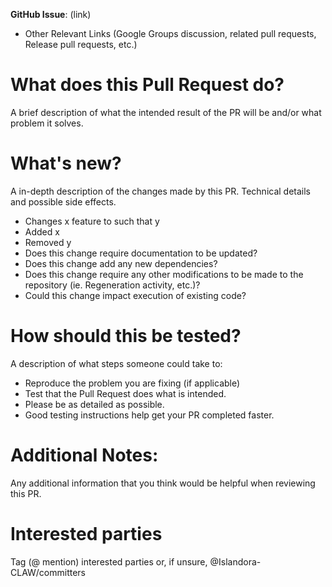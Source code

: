 **GitHub Issue**: (link)

* Other Relevant Links (Google Groups discussion, related pull requests, 
Release pull requests, etc.)

# What does this Pull Request do?

A brief description of what the intended result of the PR will be and/or what 
problem it solves.

# What's new?
A in-depth description of the changes made by this PR. Technical details and 
possible side effects.

* Changes x feature to such that y
* Added x
* Removed y
* Does this change require documentation to be updated? 
* Does this change add any new dependencies? 
* Does this change require any other modifications to be made to the repository
(ie. Regeneration activity, etc.)? 
* Could this change impact execution of existing code?

# How should this be tested?

A description of what steps someone could take to:
* Reproduce the problem you are fixing (if applicable)
* Test that the Pull Request does what is intended.
* Please be as detailed as possible.
* Good testing instructions help get your PR completed faster.

# Additional Notes:
Any additional information that you think would be helpful when reviewing this 
PR.

# Interested parties
Tag (@ mention) interested parties or, if unsure, @Islandora-CLAW/committers
